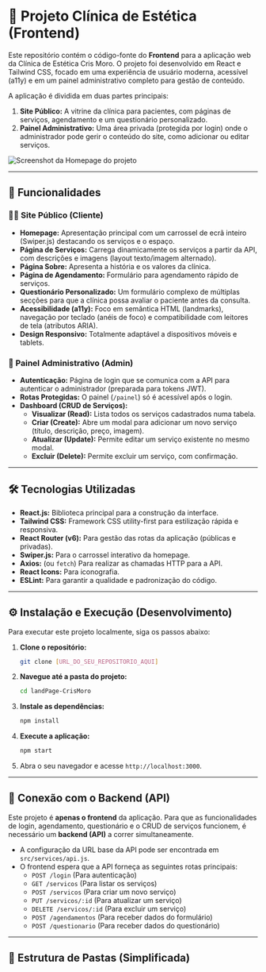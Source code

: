 # 🏥 Projeto Clínica de Estética (Frontend)

Este repositório contém o código-fonte do **Frontend** para a aplicação web da Clínica de Estética Cris Moro. O projeto foi desenvolvido em React e Tailwind CSS, focado em uma experiência de usuário moderna, acessível (a11y) e em um painel administrativo completo para gestão de conteúdo.

A aplicação é dividida em duas partes principais:
1.  **Site Público:** A vitrine da clínica para pacientes, com páginas de serviços, agendamento e um questionário personalizado.
2.  **Painel Administrativo:** Uma área privada (protegida por login) onde o administrador pode gerir o conteúdo do site, como adicionar ou editar serviços.

![Screenshot da Homepage do projeto](caminho/para/sua/imagem.png)

---

## 🚀 Funcionalidades

### 👩‍💻 Site Público (Cliente)

* **Homepage:** Apresentação principal com um carrossel de ecrã inteiro (Swiper.js) destacando os serviços e o espaço.
* **Página de Serviços:** Carrega dinamicamente os serviços a partir da API, com descrições e imagens (layout texto/imagem alternado).
* **Página Sobre:** Apresenta a história e os valores da clínica.
* **Página de Agendamento:** Formulário para agendamento rápido de serviços.
* **Questionário Personalizado:** Um formulário complexo de múltiplas secções para que a clínica possa avaliar o paciente antes da consulta.
* **Acessibilidade (a11y):** Foco em semântica HTML (landmarks), navegação por teclado (anéis de foco) e compatibilidade com leitores de tela (atributos ARIA).
* **Design Responsivo:** Totalmente adaptável a dispositivos móveis e tablets.

### 🔐 Painel Administrativo (Admin)

* **Autenticação:** Página de login que se comunica com a API para autenticar o administrador (preparada para tokens JWT).
* **Rotas Protegidas:** O painel (`/painel`) só é acessível após o login.
* **Dashboard (CRUD de Serviços):**
    * **Visualizar (Read):** Lista todos os serviços cadastrados numa tabela.
    * **Criar (Create):** Abre um modal para adicionar um novo serviço (título, descrição, preço, imagem).
    * **Atualizar (Update):** Permite editar um serviço existente no mesmo modal.
    * **Excluir (Delete):** Permite excluir um serviço, com confirmação.

---

## 🛠️ Tecnologias Utilizadas

* **React.js:** Biblioteca principal para a construção da interface.
* **Tailwind CSS:** Framework CSS utility-first para estilização rápida e responsiva.
* **React Router (v6):** Para gestão das rotas da aplicação (públicas e privadas).
* **Swiper.js:** Para o carrossel interativo da homepage.
* **Axios:** (ou `fetch`) Para realizar as chamadas HTTP para a API.
* **React Icons:** Para iconografia.
* **ESLint:** Para garantir a qualidade e padronização do código.

---

## ⚙️ Instalação e Execução (Desenvolvimento)

Para executar este projeto localmente, siga os passos abaixo:

1.  **Clone o repositório:**
    ```bash
    git clone [URL_DO_SEU_REPOSITORIO_AQUI]
    ```

2.  **Navegue até a pasta do projeto:**
    ```bash
    cd landPage-CrisMoro
    ```

3.  **Instale as dependências:**
    ```bash
    npm install
    ```

4.  **Execute a aplicação:**
    ```bash
    npm start
    ```

5.  Abra o seu navegador e acesse `http://localhost:3000`.

---

## 🔗 Conexão com o Backend (API)

Este projeto é **apenas o frontend** da aplicação. Para que as funcionalidades de login, agendamento, questionário e o CRUD de serviços funcionem, é necessário um **backend (API)** a correr simultaneamente.

* A configuração da URL base da API pode ser encontrada em `src/services/api.js`.
* O frontend espera que a API forneça as seguintes rotas principais:
    * `POST /login` (Para autenticação)
    * `GET /servicos` (Para listar os serviços)
    * `POST /servicos` (Para criar um novo serviço)
    * `PUT /servicos/:id` (Para atualizar um serviço)
    * `DELETE /servicos/:id` (Para excluir um serviço)
    * `POST /agendamentos` (Para receber dados do formulário)
    * `POST /questionario` (Para receber dados do questionário)

---

## 📁 Estrutura de Pastas (Simplificada)
